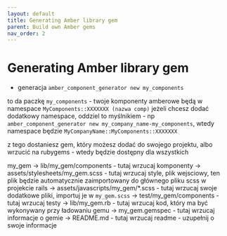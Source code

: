 ```yaml
---
layout: default
title: Generating Amber library gem
parent: Build own Amber gems
nav_order: 2
---
```


# Generating Amber library gem

- generacja
`amber_component_generator new my_components`

to da paczkę `my_components` - twoje komponenty amberowe będą w namespace `MyComponents::XXXXXXX (nazwa comp)`
jeżeli chcesz dodać dodatkowy namespace, oddziel to myślnikiem - np `amber_component_generator new my_company_name-my_components`, wtedy namespace będzie `MyCompanyName::MyComponents::XXXXXXX`


z tego dostaniesz gem, który możesz dodać do swojego projektu, albo wrzucić na rubygems - wtedy będzie dostępny dla wszystkich

my_gem
-> lib/my_gem/components - tutaj wrzucaj komponenty
-> assets/stylesheets/my_gem.scss - tutaj wrzucaj style, plik wejsciowy, ten plik będzie automatycznie zaimportowany do głównego pliku scss w projekcie rails
-> assets/javascripts/my_gem/*.scss - tutaj wrzucaj swoje dodatkowe pliki, importuj je w `my_gem.scss`
-> test/my_gem/components - tutaj wrzucaj testy
-> lib/my_gem.rb - tutaj wrzucaj kod, który ma być wykonywany przy ładowaniu gemu
-> my_gem.gemspec - tutaj wrzucaj informacje o gemie
-> README.md - tutaj wrzucaj readme - uzupełnij o swoje informacje
